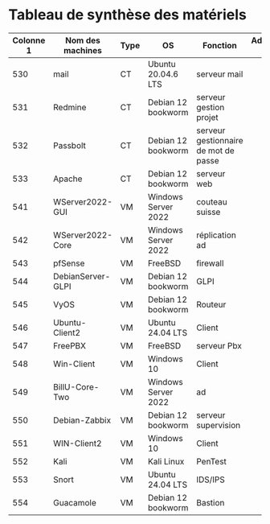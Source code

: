 # Tableau de synthèse des matériels

| Colonne 1 | Nom des machines | Type | OS | Fonction | Adresse IP | Disque | RAM |
|-----------|-----------|-----------|-----------|-----------|-----------|-----------|-----------|
| 530   |   mail        |   CT        |  Ubuntu 20.04.6 LTS         | serveur mail          |           |           |           |
| 531   |   Redmine        |   CT        |    Debian 12 bookworm       | serveur gestion projet          |           |           |           |
| 532   | Passbolt          |    CT       |  Debian 12 bookworm         | serveur gestionnaire de mot de passe          |           |           |           |
| 533   | Apache          |    CT       |  Debian 12 bookworm         | serveur web          |           |           |           |
| 541   | WServer2022-GUI          |   VM        |  Windows Server 2022         | couteau suisse          |           |           |           |
| 542  | WServer2022-Core          |    VM        | Windows Server 2022          | réplication ad          |           |           |           |
| 543   | pfSense          |    VM        |  FreeBSD         | firewall          |           |           |           |
| 544   | DebianServer-GLPI          |   VM         | Debian 12 bookworm          | GLPI          |           |           |           |
| 545  | VyOS          |   VM         | Debian 12 bookworm          | Routeur           |          |           |           |
| 546  | Ubuntu-Client2          |   VM         |  Ubuntu 24.04 LTS         | Client          |           |           |           |
| 547  | FreePBX          |    VM        | FreeBSD          | serveur Pbx          |           |           |           |
| 548  | Win-Client          |    VM        |  Windows 10         | Client           |           |           |           |
| 549  | BillU-Core-Two          |   VM         |  Windows Server 2022         |  ad         |           |           |           |
| 550  | Debian-Zabbix          |    VM        | Debian 12 bookworm          | serveur supervision          |           |           |           |
| 551  | WIN-Client2          |   VM         | Windows 10          | Client          |           |           |           |
| 552  | Kali          |    VM        | Kali Linux          | PenTest          |           |           |           |
| 553  | Snort          |    VM        | Ubuntu 24.04 LTS          | IDS/IPS          |           |           |           |
| 554  | Guacamole          |    VM        | Debian 12 bookworm          | Bastion          |           |           |           |

